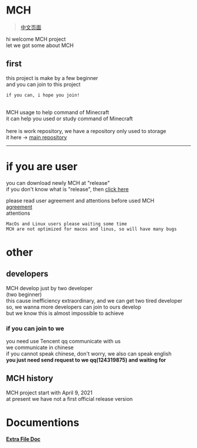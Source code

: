 # MCH
> <a href="https://github.com/zhuaidadaya/MCH/blob/main/README_ZH.md">中文页面</a>

hi welcome MCH project<br>
let we got some about MCH

## first

this project is make by a few beginner<br>
and you can join to this project<br>

```
if you can, i hope you join!
```

<br>
MCH usage to help command of Minecraft<br>
it can help you used or study command of Minecraft<br>
<br>
here is work repository, we have a repository only used to storage <br>
it here -> <a href="https://github.com/andogy/MCH">main repository</a>

<hr>

# if you are user

you can download newly MCH at "release"<br>
if you don't know what is "release", then <a href="https://github.com/zhuaidadaya/MCH/releases">click here</a><br>

please read user agreement and attentions before used MCH<br>
<a href="https://github.com/andogy/MCH/tree/main/English/Helps/agreement">
agreement</a><br>
<a>
attentions</a><br>

```
MacOs and Linux users please waiting some time
MCH are not optimized for macos and linus, so will have many bugs 
```

# other

## developers

MCH develop just by two developer<br>
(two beginner)<br>
this cause inefficiency extraordinary, and we can get two tired developer so, we wanna more developers can join to ours develop<br>
but we know this is almost impossible to achieve

### if you can join to we

you need use Tencent qq communicate with us<br>
we communicate in chinese<br>
if you cannot speak chinese, don't worry, we also can speak english<br>
<b>
you just need send request to we qq(124319875) and waiting for
</b>

## MCH history

MCH project start with April 9, 2021<br>
at present we have not a first official release version<br>

# Documentions

<a href="https://github.com/zhuaidadaya/MCH/blob/main/mds/Json_File_EN.md"><b>Extra File Doc</b></a>
